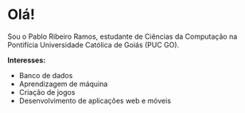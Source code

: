 # Olá!

Sou o Pablo Ribeiro Ramos, estudante de Ciências da Computação na Pontifícia Universidade Católica de Goiás (PUC GO).

**Interesses:**

* Banco de dados
* Aprendizagem de máquina
* Criação de jogos
* Desenvolvimento de aplicações web e móveis
